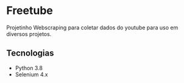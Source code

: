 # Freetube
Projetinho Webscraping para coletar dados do youtube para uso em diversos projetos.

## Tecnologias
- Python 3.8
- Selenium 4.x
